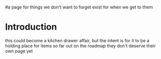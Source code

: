 #a page for things we don't want to forget exist for when we get to them

# Introduction #

this could become a kitchen drawer affair, but the intent is for it to be a holding place for items so far out on the roadmap they don't deserve their own page yet
